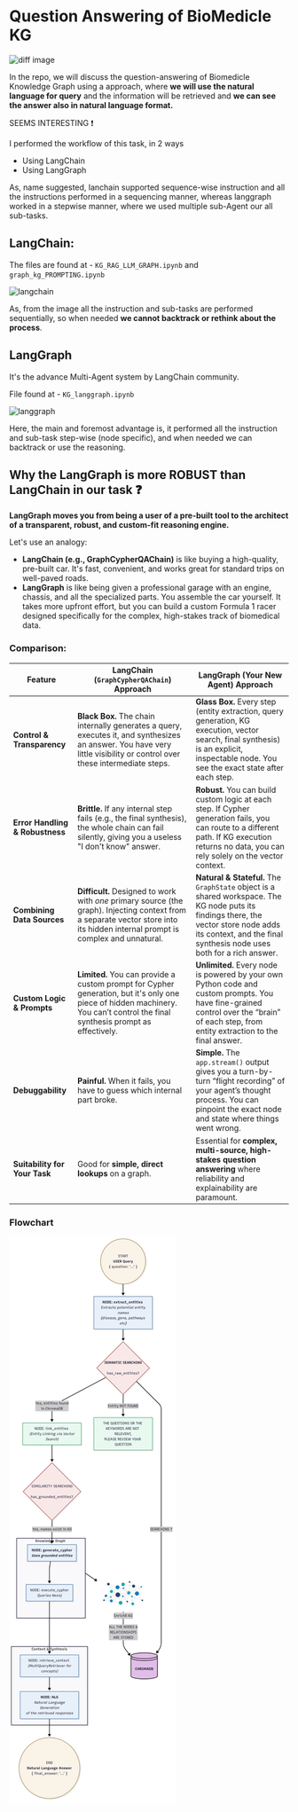 # Question Answering of BioMedicle KG 

![diff image](https://www.js-craft.io/wp-content/uploads/2025/03/langchain-vs-langgraph.webp)

In the repo, we will discuss the question-answering of Biomedicle Knowledge Graph using a approach, where **we will use the natural language for query** and the information will be retrieved and **we can see the answer also in natural language format.**

SEEMS INTERESTING ❗

I performed the workflow of this task, in 2 ways
- Using LangChain
- Using LangGraph

As, name suggested, lanchain supported sequence-wise instruction and all the instructions performed in a sequencing manner, whereas langgraph worked in a stepwise manner, where we used multiple sub-Agent our all sub-tasks.

## LangChain:
The files are found at - `KG_RAG_LLM_GRAPH.ipynb` and `graph_kg_PROMPTING.ipynb`

![langchain](https://miro.medium.com/v2/resize:fit:1200/1*05zEoeNU7DVYOFzjugiF_w.jpeg)

As, from the image all the instruction and sub-tasks are performed sequentially, so when needed **we cannot backtrack or rethink about the process**.

## LangGraph

It's the advance Multi-Agent system by LangChain community.

File found at - `KG_langgraph.ipynb`

![langgraph](https://www.getzep.com/guides/images/67763d0c2c765ddc16efcfd0_67763cbb89e7793bdd588306_key_20conceps.jpeg)

Here, the main and foremost advantage is, it performed all the instruction and sub-task step-wise (node specific), and when needed we can backtrack or use the reasoning.

## Why the LangGraph is more ROBUST than LangChain in our task ❓

**LangGraph moves you from being a user of a pre-built tool to the architect of a transparent, robust, and custom-fit reasoning engine.**

Let's use an analogy:
- **LangChain (e.g., GraphCypherQAChain)** is like buying a high-quality, pre-built car. It's fast, convenient, and works great for standard trips on well-paved roads.
- **LangGraph** is like being given a professional garage with an engine, chassis, and all the specialized parts. You assemble the car yourself. It takes more upfront effort, but you can build a custom Formula 1 racer designed specifically for the complex, high-stakes track of biomedical data.

### Comparison:
| Feature | LangChain (`GraphCypherQAChain`) Approach | LangGraph (Your New Agent) Approach |
|---------|-------------------------------------------|--------------------------------------|
| **Control & Transparency** | **Black Box.** The chain internally generates a query, executes it, and synthesizes an answer. You have very little visibility or control over these intermediate steps. | **Glass Box.** Every step (entity extraction, query generation, KG execution, vector search, final synthesis) is an explicit, inspectable node. You see the exact state after each step. |
| **Error Handling & Robustness** | **Brittle.** If any internal step fails (e.g., the final synthesis), the whole chain can fail silently, giving you a useless "I don't know" answer. | **Robust.** You can build custom logic at each step. If Cypher generation fails, you can route to a different path. If KG execution returns no data, you can rely solely on the vector context. |
| **Combining Data Sources** | **Difficult.** Designed to work with *one* primary source (the graph). Injecting context from a separate vector store into its hidden internal prompt is complex and unnatural. | **Natural & Stateful.** The `GraphState` object is a shared workspace. The KG node puts its findings there, the vector store node adds its context, and the final synthesis node uses both for a rich answer. |
| **Custom Logic & Prompts** | **Limited.** You can provide a custom prompt for Cypher generation, but it's only one piece of hidden machinery. You can’t control the final synthesis prompt as effectively. | **Unlimited.** Every node is powered by your own Python code and custom prompts. You have fine-grained control over the “brain” of each step, from entity extraction to the final answer. |
| **Debuggability** | **Painful.** When it fails, you have to guess which internal part broke. | **Simple.** The `app.stream()` output gives you a turn-by-turn “flight recording” of your agent’s thought process. You can pinpoint the exact node and state where things went wrong. |
| **Suitability for Your Task** | Good for **simple, direct lookups** on a graph. | Essential for **complex, multi-source, high-stakes question answering** where reliability and explainability are paramount. |


### Flowchart

![flowchart](https://github.com/RitwikGanguly/QNA-On-Knowledge-Graph-Using-LangGraph/blob/main/flowchart_kg_qna_langgraph.png)











